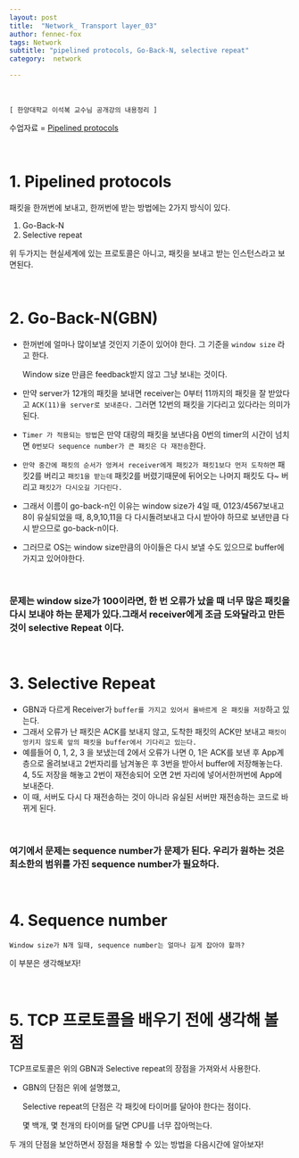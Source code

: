 ```yaml
---
layout: post
title:  "Network_ Transport layer_03"
author: fennec-fox
tags: Network
subtitle: "pipelined protocols, Go-Back-N, selective repeat"
category:  network

---
```


<br>

`[ 한양대학교 이석복 교수님 공개강의 내용정리 ]`

수업자료 = [ Pipelined protocols ](http://kocw.xcache.kinxcdn.com/KOCW/document/2015/hanyang/leesukbok0326/5.pdf) 

<br>

# 1. Pipelined protocols

패킷을 한꺼번에 보내고, 한꺼번에 받는 방법에는 2가지 방식이 있다.

1. Go-Back-N
2. Selective repeat

위 두가지는 현실세계에 있는 프로토콜은 아니고, 패킷을 보내고 받는 인스턴스라고 보면된다.

<br>

# 2. Go-Back-N(GBN)

- 한꺼번에 얼마나 많이보낼 것인지 기준이 있어야 한다. 그 기준을 `window size` 라고 한다. 

  Window size 만큼은 feedback받지 않고 그냥 보내는 것이다.

- 만약 server가 12개의 패킷을 보내면 receiver는 0부터 11까지의 패킷을 잘 받았다고 `ACK(11)을 server로 보내준다.` 그러면 12번의 패킷을 기다리고 있다라는 의미가 된다.

- `Timer 가 적용되는 방법`은 만약 대량의 패킷을 보낸다음 0번의 timer의 시간이 넘치면 `0번보다 sequence number가 큰 패킷은 다 재전송`한다. 

- `만약 중간에 패킷의 순서가 엉켜서 receiver에게 패킷2가 패킷1보다 먼저 도착하면` 패킷2를 버리고 `패킷1을 받는데` 패킷2를 버렸기때문에 뒤어오는 나머지 패킷도 다~ 버리고 `패킷2가 다시오길 기다린다.`
- 그래서 이름이 go-back-n인 이유는 window size가 4일 때, 0123/4567보내고 8이 유실되었을 때, 8,9,10,11을 다 다시돌려보내고 다시 받아야 하므로 보낸만큼 다시 받으므로 go-back-n이다.
- 그러므로 OS는 window size만큼의 아이들은 다시 보낼 수도 있으므로 buffer에 가지고 있어야한다. 

<br>

### 문제는 window size가 100이라면, 한 번 오류가 났을 때 너무 많은 패킷을 다시 보내야 하는 문제가 있다.그래서 receiver에게 조금 도와달라고 만든것이 selective Repeat 이다.

<br>

# 3. Selective Repeat

- GBN과 다르게 Receiver가 `buffer를 가지고 있어서 올바르게 온 패킷을 저장`하고 있는다.
- 그래서 오류가 난 패킷은 ACK를 보내지 않고, 도착한 패킷의 ACK만 보내고 `패킷이 엉키지 않도록 앞의 패킷을 buffer에서 기다리고 있는다.`
- 예를들어 0, 1, 2, 3 을 보냈는데 2에서 오류가 나면 0, 1은 ACK를 보낸 후 App계층으로 올려보내고 2번자리를 남겨놓은 후 3번을 받아서 buffer에 저장해놓는다. 4, 5도 저장을 해놓고 2번이 재전송되어 오면 2번 자리에 넣어서한꺼번에 App에 보내준다. 
- 이 때, 서버도 다시 다 재전송하는 것이 아니라 유실된 서버만 재전송하는 코드로 바뀌게 된다.

<br>

### 여기에서 문제는 sequence number가 문제가 된다. 우리가 원하는 것은 최소한의 범위를 가진 sequence number가 필요하다.

<br>

# 4. Sequence number

`Window size가 N개 일때, sequence number는 얼마나 길게 잡아야 할까?`

이 부분은 생각해보자!

<br>

# 5. TCP 프로토콜을 배우기 전에 생각해 볼점

TCP프로토콜은 위의 GBN과 Selective repeat의 장점을 가져와서 사용한다.

- GBN의 단점은 위에 설명했고,

  Selective repeat의 단점은 각 패킷에 타이머를 달아야 한다는 점이다.

  몇 백개, 몇 천개의 타이머를 달면 CPU를 너무 잡아먹는다.

두 개의 단점을 보안하면서 장점을 채용할 수 있는 방법을 다음시간에 알아보자!

<br>